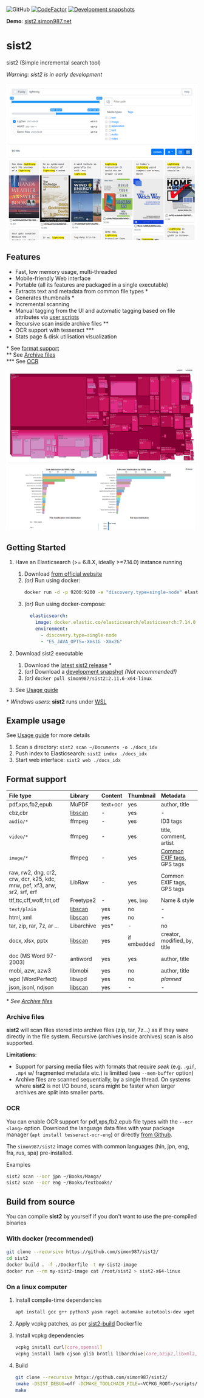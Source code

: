 ![GitHub](https://img.shields.io/github/license/simon987/sist2.svg)
[![CodeFactor](https://www.codefactor.io/repository/github/simon987/sist2/badge?s=05daa325188aac4eae32c786f3d9cf4e0593f822)](https://www.codefactor.io/repository/github/simon987/sist2)
[![Development snapshots](https://ci.simon987.net/api/badges/simon987/sist2/status.svg)](https://files.simon987.net/.gate/sist2/simon987_sist2/)

**Demo**: [sist2.simon987.net](https://sist2.simon987.net/)

# sist2

sist2 (Simple incremental search tool)

*Warning: sist2 is in early development*

![search panel](docs/sist2.png)

## Features

* Fast, low memory usage, multi-threaded
* Mobile-friendly Web interface
* Portable (all its features are packaged in a single executable)
* Extracts text and metadata from common file types \*
* Generates thumbnails \*
* Incremental scanning
* Manual tagging from the UI and automatic tagging based on file attributes via [user scripts](docs/scripting.md)
* Recursive scan inside archive files \*\*
* OCR support with tesseract \*\*\*
* Stats page & disk utilisation visualization

\* See [format support](#format-support)    
\*\* See [Archive files](#archive-files)    
\*\*\* See [OCR](#ocr)

![stats](docs/stats.png)

## Getting Started

1. Have an Elasticsearch (>= 6.8.X, ideally >=7.14.0) instance running
    1. Download [from official website](https://www.elastic.co/downloads/elasticsearch)
    1. *(or)* Run using docker:
        ```bash
        docker run -d -p 9200:9200 -e "discovery.type=single-node" elasticsearch:7.14.0
        ```
    1. *(or)* Run using docker-compose:
        ```yaml
          elasticsearch:
            image: docker.elastic.co/elasticsearch/elasticsearch:7.14.0
            environment:
              - discovery.type=single-node
              - "ES_JAVA_OPTS=-Xms1G -Xmx2G"
        ```
1. Download sist2 executable
    1. Download the [latest sist2 release](https://github.com/simon987/sist2/releases) *
    1. *(or)* Download a [development snapshot](https://files.simon987.net/.gate/sist2/simon987_sist2/) *(Not
       recommended!)*
    1. *(or)* `docker pull simon987/sist2:2.11.6-x64-linux`

1. See [Usage guide](docs/USAGE.md)

\* *Windows users*: **sist2** runs under [WSL](https://en.wikipedia.org/wiki/Windows_Subsystem_for_Linux)

## Example usage

See [Usage guide](docs/USAGE.md) for more details

1. Scan a directory: `sist2 scan ~/Documents -o ./docs_idx`
1. Push index to Elasticsearch: `sist2 index ./docs_idx`
1. Start web interface: `sist2 web ./docs_idx`

## Format support

File type | Library | Content | Thumbnail | Metadata
:---|:---|:---|:---|:---
pdf,xps,fb2,epub | MuPDF | text+ocr | yes | author, title |
cbz,cbr | [libscan](https://github.com/simon987/libscan) | - | yes | - |
`audio/*` | ffmpeg | - | yes | ID3 tags |
`video/*` | ffmpeg | - | yes | title, comment, artist |
`image/*` | ffmpeg | - | yes | [Common EXIF tags](https://github.com/simon987/sist2/blob/efdde2734eca9b14a54f84568863b7ffd59bdba3/src/parsing/media.c#L190), GPS tags |
raw, rw2, dng, cr2, crw, dcr, k25, kdc, mrw, pef, xf3, arw, sr2, srf, erf  | LibRaw | - | yes | Common EXIF tags, GPS tags |
ttf,ttc,cff,woff,fnt,otf | Freetype2 | - | yes, `bmp` | Name & style |
`text/plain` | [libscan](https://github.com/simon987/libscan) | yes | no | - |
html, xml | [libscan](https://github.com/simon987/libscan) | yes | no | - |
tar, zip, rar, 7z, ar ...  | Libarchive | yes\* | - | no |
docx, xlsx, pptx | [libscan](https://github.com/simon987/libscan) | yes | if embedded | creator, modified_by, title |
doc (MS Word 97-2003) | antiword | yes | yes | author, title |
mobi, azw, azw3 | libmobi | yes | no | author, title |
wpd (WordPerfect) | libwpd | yes | no | *planned* |
json, jsonl, ndjson | [libscan](https://github.com/simon987/libscan) | yes | - | - |

\* *See [Archive files](#archive-files)*

### Archive files

**sist2** will scan files stored into archive files (zip, tar, 7z...) as if they were directly in the file system.
Recursive (archives inside archives)
scan is also supported.

**Limitations**:

* Support for parsing media files with formats that require *seek* (e.g. `.gif`, `.mp4` w/ fragmented metadata etc.)
  is limitted (see `--mem-buffer` option)
* Archive files are scanned sequentially, by a single thread. On systems where
  **sist2** is not I/O bound, scans might be faster when larger archives are split into smaller parts.

### OCR

You can enable OCR support for pdf,xps,fb2,epub file types with the
`--ocr <lang>` option. Download the language data files with your package manager (`apt install tesseract-ocr-eng`) or
directly [from Github](https://github.com/tesseract-ocr/tesseract/wiki/Data-Files).

The `simon987/sist2` image comes with common languages
(hin, jpn, eng, fra, rus, spa) pre-installed.

Examples

```bash
sist2 scan --ocr jpn ~/Books/Manga/
sist2 scan --ocr eng ~/Books/Textbooks/
```

## Build from source

You can compile **sist2** by yourself if you don't want to use the pre-compiled binaries

### With docker (recommended)

```bash
git clone --recursive https://github.com/simon987/sist2/
cd sist2
docker build . -f ./Dockerfile -t my-sist2-image
docker run --rm my-sist2-image cat /root/sist2 > sist2-x64-linux
```

### On a linux computer

1. Install compile-time dependencies

   ```bash
   apt install gcc g++ python3 yasm ragel automake autotools-dev wget libtool libssl-dev curl zip unzip tar xorg-dev libglu1-mesa-dev libxcursor-dev libxml2-dev libxinerama-dev gettext nasm git
   ```

1. Apply vcpkg patches, as per [sist2-build](https://github.com/simon987/sist2-build) Dockerfile

1. Install vcpkg dependencies

    ```bash
    vcpkg install curl[core,openssl]
    vcpkg install lmdb cjson glib brotli libarchive[core,bzip2,libxml2,lz4,lzma,lzo] pthread tesseract libxml2 libmupdf gtest mongoose libmagic libraw jasper lcms gumbo
    ```

1. Build
    ```bash
    git clone --recursive https://github.com/simon987/sist2/
    cmake -DSIST_DEBUG=off -DCMAKE_TOOLCHAIN_FILE=<VCPKG_ROOT>/scripts/buildsystems/vcpkg.cmake .
    make
    ```
